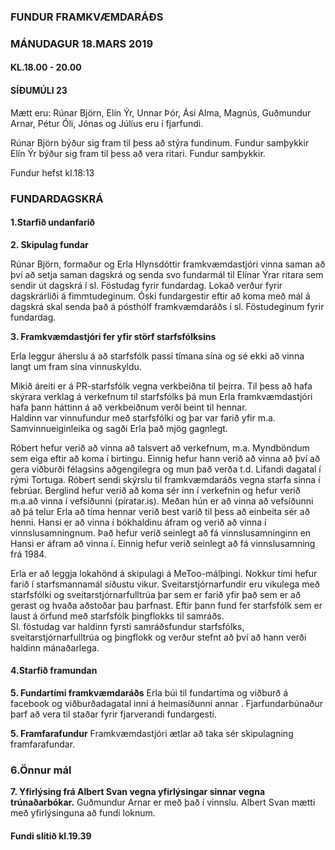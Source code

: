 ### FUNDUR FRAMKVÆMDARÁÐS 
### MÁNUDAGUR 18.MARS 2019 
#### KL.18.00 - 20.00
#### SÍÐUMÚLI 23 

Mætt eru: Rúnar Björn, Elín Ýr, Unnar Þór, Ási Alma, Magnús, Guðmundur Arnar, Pétur Óli, Jónas og Júlíus eru í fjarfundi. 

Rúnar Björn býður sig fram til þess að stýra fundinum. Fundur samþykkir 
Elín Ýr býður sig fram til þess að vera ritari. Fundur samþykkir. 

Fundur hefst kl.18:13 

### FUNDARDAGSKRÁ 

#### 1.Starfið undanfarið 

**2. Skipulag fundar**

Rúnar Björn, formaður  og Erla Hlynsdóttir framkvæmdastjóri vinna saman að því að setja saman dagskrá og senda svo fundarmál til Elínar Ýrar ritara sem sendir út dagskrá í sl. Föstudag fyrir fundardag. Lokað verður fyrir dagskrárliði á fimmtudeginum. Óski fundargestir eftir að koma með mál á dagskrá skal senda það á pósthólf framkvæmdaráðs í sl. Föstudeginum fyrir fundardag. 

**3. Framkvæmdastjóri fer yfir störf starfsfólksins** 

Erla leggur áherslu á að starfsfólk passi tímana sína og sé ekki að vinna langt um fram sína vinnuskyldu. 

Mikið áreiti er á PR-starfsfólk vegna verkbeiðna til þeirra. Til þess að hafa skýrara verklag á verkefnum til starfsfólks þá mun Erla framkvæmdastjóri hafa þann háttinn á að verkbeiðnum verði beint til hennar.  
Haldinn var vinnufundur með starfsfólki og þar var farið yfir m.a. Samvinnueiginleika og sagði Erla það mjög gagnlegt. 

Róbert hefur verið að vinna að talsvert að verkefnum, m.a. Myndböndum sem eiga eftir að koma í birtingu. Einnig hefur hann verið að vinna að því að gera viðburði félagsins aðgengilegra og mun það verða t.d. Lifandi dagatal í rými Tortuga. Róbert sendi skýrslu til framkvæmdaráðs vegna starfa sinna í febrúar. 
Berglind hefur verið að koma sér inn í verkefnin og hefur verið m.a.að vinna í vefsíðunni (piratar.is). Meðan hún er að vinna að vefsíðunni að þá telur Erla að tíma hennar verið best varið til þess að einbeita sér að henni. 
Hansi er að vinna í bókhaldinu áfram og verið að vinna í vinnslusamningnum. Það hefur verið seinlegt að fá vinnslusamninginn en Hansi er áfram að vinna í. Einnig hefur verið seinlegt að fá vinnslusamning frá 1984. 

Erla er að leggja lokahönd á skipulagi á MeToo-málþingi. Nokkur tími hefur farið í starfsmannamál síðustu vikur.  Sveitarstjórnarfundir eru vikulega með starfsfólki og sveitarstjórnarfulltrúa þar sem er farið yfir það sem er að gerast og hvaða aðstoðar þau þarfnast. Eftir þann fund fer starfsfólk sem er laust á örfund með starfsfólk þingflokks til samráðs.  
Sl. föstudag var haldinn fyrsti samráðsfundur starfsfólks, sveitarstjórnarfulltrúa og þingflokk og verður stefnt að því að hann verði haldinn mánaðarlega.  



#### 4.Starfið framundan 


**5. Fundartími framkvæmdaráðs**
Erla búi til fundartíma og viðburð á facebook og viðburðadagatal inni á heimasíðunni annar . 
Fjarfundarbúnaður þarf að vera til staðar fyrir fjarverandi fundargesti. 
	
**5. Framfarafundur**
Framkvæmdastjóri ætlar að taka sér skipulagning framfarafundar. 

### 6.Önnur mál 

**7. Yfirlýsing frá Albert Svan vegna yfirlýsingar sinnar vegna trúnaðarbókar.**
Guðmundur Arnar er með það í vinnslu. Albert Svan mætti með yfirlýsinguna að fundi loknum.

#### Fundi slitið kl.19.39 


